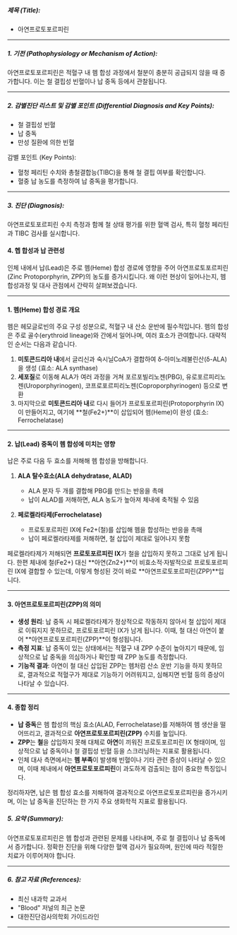 

##### 제목 (Title):
- 아연프로토포르피린

---

##### 1. 기전 (Pathophysiology or Mechanism of Action):

아연프로토포르피린은 적혈구 내 헴 합성 과정에서 철분이 충분히 공급되지 않을 때 증가합니다. 이는 철 결핍성 빈혈이나 납 중독 등에서 관찰됩니다.

---

##### 2. 감별진단 리스트 및 감별 포인트 (Differential Diagnosis and Key Points):

- 철 결핍성 빈혈
- 납 중독
- 만성 질환에 의한 빈혈

감별 포인트 (Key Points): 
- 혈청 페리틴 수치와 총철결합능(TIBC)을 통해 철 결핍 여부를 확인합니다.
- 혈중 납 농도를 측정하여 납 중독을 평가합니다.

---

##### 3. 진단 (Diagnosis):

아연프로토포르피린 수치 측정과 함께 철 상태 평가를 위한 혈액 검사, 특히 혈청 페리틴과 TIBC 검사를 실시합니다.


#### 4. 헵 합성과 납 관련성

인체 내에서 납(Lead)은 주로 헴(Heme) 합성 경로에 영향을 주어 아연프로토포르피린(Zinc Protoporphyrin, ZPP)의 농도를 증가시킵니다. 왜 이런 현상이 일어나는지, 헴 합성과정 및 대사 관점에서 간략히 살펴보겠습니다.

---

#### 1. 헴(Heme) 합성 경로 개요

헴은 헤모글로빈의 주요 구성 성분으로, 적혈구 내 산소 운반에 필수적입니다. 헴의 합성은 주로 골수(erythroid lineage)와 간에서 일어나며, 여러 효소가 관여합니다. 대략적인 순서는 다음과 같습니다.

1. **미토콘드리아 내**에서 글리신과 숙시닐CoA가 결합하여 δ-아미노레불린산(δ-ALA)을 생성 (효소: ALA synthase)
2. **세포질**로 이동해 ALA가 여러 과정을 거쳐 포르포빌리노젠(PBG), 유로포르피리노젠(Uroporphyrinogen), 코프로포르피리노젠(Coproporphyrinogen) 등으로 변환
3. 마지막으로 **미토콘드리아 내**로 다시 들어가 프로토포르피린(Protoporphyrin IX)이 만들어지고, 여기에 **철(Fe2+)**이 삽입되어 헴(Heme)이 완성 (효소: Ferrochelatase)

---

#### 2. 납(Lead) 중독이 헴 합성에 미치는 영향

납은 주로 다음 두 효소를 저해해 헴 합성을 방해합니다.

1. **ALA 탈수효소(ALA dehydratase, ALAD)**
    
    - ALA 분자 두 개를 결합해 PBG를 만드는 반응을 촉매
    - 납이 ALAD를 저해하면, ALA 농도가 높아져 체내에 축적될 수 있음
2. **페로켈라타제(Ferrochelatase)**
    
    - 프로토포르피린 IX에 Fe2+(철)를 삽입해 헴을 합성하는 반응을 촉매
    - 납이 페로켈라타제를 저해하면, 철 삽입이 제대로 일어나지 못함

페로켈라타제가 저해되면 **프로토포르피린 IX**가 철을 삽입하지 못하고 그대로 남게 됩니다. 한편 체내에 철(Fe2+) 대신 **아연(Zn2+)**이 비효소적·자발적으로 프로토포르피린 IX에 결합할 수 있는데, 이렇게 형성된 것이 바로 **아연프로토포르피린(ZPP)**입니다.

---

#### 3. 아연프로토포르피린(ZPP)의 의미

- **생성 원리**: 납 중독 시 페로켈라타제가 정상적으로 작동하지 않아서 철 삽입이 제대로 이뤄지지 못하므로, 프로토포르피린 IX가 남게 됩니다. 이때, 철 대신 아연이 붙어 **아연프로토포르피린(ZPP)**이 형성됩니다.
- **측정 지표**: 납 중독이 있는 상태에서는 적혈구 내 ZPP 수준이 높아지기 때문에, 임상적으로 납 중독을 의심하거나 확인할 때 ZPP 농도를 측정합니다.
- **기능적 결과**: 아연이 철 대신 삽입된 ZPP는 헴처럼 산소 운반 기능을 하지 못하므로, 결과적으로 적혈구가 제대로 기능하기 어려워지고, 심해지면 빈혈 등의 증상이 나타날 수 있습니다.

---

#### 4. 종합 정리

- **납 중독**은 헴 합성의 핵심 효소(ALAD, Ferrochelatase)를 저해하여 헴 생산을 떨어뜨리고, 결과적으로 **아연프로토포르피린(ZPP)** 수치를 높입니다.
- **ZPP**는 **철**을 삽입하지 못해 대체로 **아연**이 끼워진 프로토포르피린 IX 형태이며, 임상적으로 납 중독이나 철 결핍성 빈혈 등을 스크리닝하는 지표로 활용됩니다.
- 인체 대사 측면에서는 **헴 부족**이 발생해 빈혈이나 기타 관련 증상이 나타날 수 있으며, 이때 체내에서 **아연프로토포르피린**이 과도하게 검출되는 점이 중요한 특징입니다.

정리하자면, 납은 헴 합성 효소를 저해하여 결과적으로 아연프로토포르피린을 증가시키며, 이는 납 중독을 진단하는 한 가지 주요 생화학적 지표로 활용됩니다.





##### 5. 요약 (Summary):

아연프로토포르피린은 헴 합성과 관련된 문제를 나타내며, 주로 철 결핍이나 납 중독에서 증가합니다. 정확한 진단을 위해 다양한 혈액 검사가 필요하며, 원인에 따라 적절한 치료가 이루어져야 합니다.

---

##### 6. 참고 자료 (References):

- 최신 내과학 교과서
- "Blood" 저널의 최근 논문
- 대한진단검사의학회 가이드라인

---